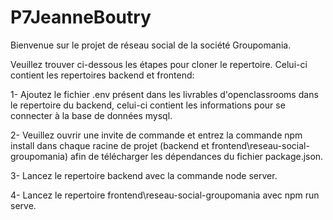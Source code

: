 # P7JeanneBoutry
Bienvenue sur le projet de réseau social de la société Groupomania.

Veuillez trouver ci-dessous les étapes pour cloner le repertoire. Celui-ci contient les repertoires backend et frontend:

1- Ajoutez le fichier .env présent dans les livrables d'openclassrooms dans le repertoire du backend, 
celui-ci contient les informations pour se connecter à la base de données mysql.

2- Veuillez ouvrir une invite de commande et entrez la commande npm install dans chaque racine de projet (backend et frontend\reseau-social-groupomania) afin de télécharger les dépendances du fichier package.json.

3- Lancez le repertoire backend avec la commande node server.

4- Lancez le repertoire frontend\reseau-social-groupomania avec npm run serve.
